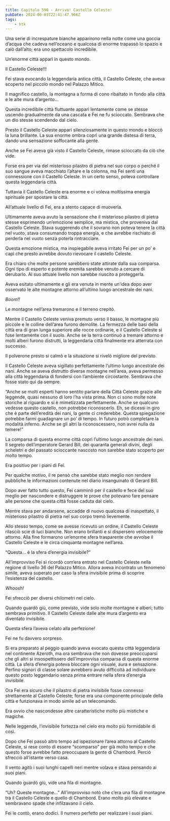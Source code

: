 ```yaml
---
title: Capitolo 590 - Arrivo! Castello Celeste!
pubDate: 2024-06-03T22:41:47.966Z
tags:
    - htk
---
```


Una serie di increspature bianche apparirono nella notte come una goccia d’acqua che cadeva nell’oceano e qualcosa di enorme trapassò lo spazio e calò dall’alto; era uno spettacolo incredibile.

Un’enorme città apparì in questo mondo.

Il Castello Celeste!!!

Fei stava evocando la leggendaria antica città, il Castello Celeste, che aveva scoperto nel piccolo mondo nel Palazzo Mitico.

Il magnifico castello, la montagna a forma di cono ribaltato in fondo alla città e le alte mura d’argento…

Questa incredibile città fluttuante apparì lentamente come se stesse uscendo gradualmente da una cascata e Fei ne fu scioccato. Sembrava che un dio stesse scendendo dal cielo.

Presto il Castello Celeste apparì silenziosamente in questo mondo e bloccò la luna brillante. La sua enorme ombra coprì una grande distesa di terra, dando una sensazione soffocante alla gente.

Anche se Fei aveva già visto il Castello Celeste, rimase scioccato da ciò che vide.

Forse era per via del misterioso pilastro di pietra nel suo corpo o perché il suo sangue aveva macchiato l’altare e la colonna, ma Fei sentì una connessione con il Castello Celeste. In un certo senso, poteva controllare questa leggendaria città.

Tuttavia il Castello Celeste era enorme e ci voleva moltissima energia spirituale per spostare la città.

All’attuale livello di Fei, era a stento capace di muoverla.

Ultimamente aveva avuto la sensazione che il misterioso pilastro di pietra stesse esprimendo un’emozione semplice, ma mistica, che proveniva dal Castello Celeste. Stava suggerendo che il sovrano non poteva tenere la città nel vuoto, stava consumando troppa energia, e che avrebbe rischiato di perderla nel vuoto senza poterla rintracciare.

Questa emozione mistica, ma inspiegabile aveva irritato Fei per un po’ e capì che presto avrebbe dovuto rievocare il castello Celeste.

Era chiaro che molte persone sarebbero state attirate dalla sua comparsa. Ogni tipo di esperto e potente eremita sarebbe venuto a cercare di derubarlo. Al suo attuale livello non sarebbe riuscito a proteggerla.

Aveva esitato ultimamente e gli era venuta in mente un’idea dopo aver osservato le alte montagne attorno all’ultimo luogo ancestrale dei nani.

<em>Boom!!</em>

Le montagne nell’area tremarono e il terreno crepitò.

Mentre il Castello Celeste veniva premuto verso il basso, le montagne più piccole e le colline dell’area furono demolite. La fermezza delle basi della città era di gran lunga superiore alle rocce ordinarie, e il Castello Celeste si fuse lentamente con il suolo. Anche se la terra continuò a tremare attorno e molti alberi furono distrutti, la leggendaria città finalmente era atterrata con successo.

Il polverone presto si calmò e la situazione si rivelò migliore del previsto.

Il Castello Celeste aveva sigillato perfettamente l’ultimo luogo ancestrale dei nani. Anche se aveva distrutto diverse montagne nell’area, aveva permesso alla città leggendaria di fondersi con l’ambiente circostante. Sembrava che fosse stato qui da sempre.

“Anche se molti esperti hanno sentito parlare della Città Celeste grazie alle leggende, quasi nessuno di loro l’ha vista prima. Non ci sono molte note storiche al riguardo e si è mimetizzata perfettamente. Anche se qualcuno vedesse questo castello, non potrebbe riconoscerlo. Eh, se dicessi in giro che è parte dell’eredità dei nani, la gente ci crederebbe. Questa spiegazione potrebbe farmi guadagnare un po’ di tempo. In futuro potrò completare la modalità inferno. Anche se gli altri la riconoscessero, non avrei nulla da temere!”

La comparsa di questa enorme città coprì l’ultimo luogo ancestrale dei nani. Il segreto dell’imperatore Gerard Bill, dei quaranta generali divini, degli scheletri e del passato scioccante nascosto non sarebbe stato scoperto per molto tempo.

Era positivo per i piani di Fei.

Per qualche motivo, il re pensò che sarebbe stato meglio non rendere pubbliche le informazioni contenute nel diario insanguinato di Gerard Bill.

Dopo aver fatto tutto questo, Fei camminò per il castello e fece del suo meglio per nascondere e distruggere le prove che potevano fare pensare alle persone che questa città fosse caduta dal cielo.

Mentre stava per andarsene, accadde di nuovo qualcosa di inaspettato, il misterioso pilastro di pietra nel suo corpo tremò lievemente.

Allo stesso tempo, come se avesse ricevuto un ordine, il Castello Celeste rilasciò scie di luci bianche. Non erano brillanti e si dispersero velocemente attorno. Alla fine formarono un’enorme sfera trasparente che avvolse il Castello Celeste e le circa cinquanta montagne nell’area.

“Questa… è la sfera d’energia invisibile?”

All’improvviso Fei si ricordò com’era entrato nel Castello Celeste nella regione di livello 36 del Palazzo Mitico. Allora aveva incontrato un fenomeno simile, aveva superato per caso la sfera invisibile prima di scoprire l’esistenza del castello.

<em>Whoosh!</em>

Fei sfrecciò per diversi chilometri nel cielo.

Quando guardò giù, come previsto, vide solo molte montagne e alberi; tutto sembrava primitivo. Il Castello Celeste dalle alte mura d’argento era diventato invisibile.

Questa sfera l’aveva celato alla perfezione!

Fei ne fu davvero sorpreso.

Si era preparato al peggio quando aveva evocato questa città leggendaria nel continente Azeroth, ma ora sembrava che non dovesse preoccuparsi che gli altri si insospettissero dell’improvvisa comparsa di questa enorme città. La sfera d’energia poteva bloccare ogni visuale, aura e sensazione. Perfino signori di classe solare avrebbero avuto difficoltà ad individuare questo posto leggendario senza prima entrare nella sfera d’energia invisibile.

Ora Fei era sicuro che il pilastro di pietra invisibile fosse connesso strettamente al Castello Celeste; forse era una componente principale della città e funzionava in modo simile ad un telecomando.

Era ovvio che nascondesse altre caratteristiche molto più mistiche e magiche.

Nelle leggende, l’invisibile fortezza nel cielo era molto più formidabile di così.

Dopo che Fei passò altro tempo ad ispezionare l’area attorno al Castello Celeste, si rese conto di essere “scomparso” per già molto tempo e che questo forse avrebbe fatto preoccupare la gente di Chambord. Perciò sfrecciò all’istante verso casa.

Il vento agitò i suoi lunghi capelli neri mentre volava e stava pensando ai suoi piani.

Quando guardò giù, vide una fila di montagne.

“Uh? Queste montagne…” All'improvviso notò che c’era una fila di montagne tra il Castello Celeste e quello di Chambord. Erano molto più elevate e sembravano spade che infilzavano il cielo.

Fei le contò, erano dodici. Il numero perfetto per realizzare i suoi piani.



